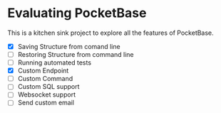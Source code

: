 # Evaluating PocketBase

This is a kitchen sink project to explore all the features of PocketBase.

* [x] Saving Structure from comand line
* [ ] Restoring Structure from command line
* [ ] Running automated tests
* [x] Custom Endpoint
* [ ] Custom Command
* [ ] Custom SQL support
* [ ] Websocket support
* [ ] Send custom email
